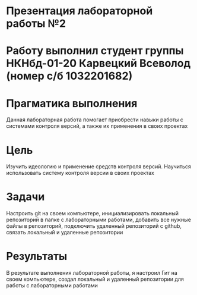 # Презентация лабораторной работы №2

# Работу выполнил студент группы НКНбд-01-20 Карвецкий Всеволод (номер с/б 1032201682)

# Прагматика выполнения

Данная лабораторная работа помогает приобрести навыки работы с системами контроля версий, а также их применения в своих проектах

# Цель

Изучить идеологию и применение средств контроля версий.
Научиться использовать систему контроля версии в своих проектах

# Задачи

Настроить git на своем компьютере, инициализировать локальный репозиторий в папке с лабораторными работами,
добавить все нужные файлы в репозиторий, подключить удаленный репозиторий с github, связать локальный и удаленные репозитории

# Результаты

В результате выполнения лабораторной работы, я настроил Гит на своем компьютере, создал локальный и удаленный репозитории для работы с лабораторными работами